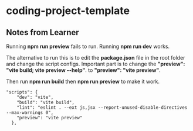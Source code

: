 # coding-project-template

## Notes from Learner

Running **npm run preview** fails to run.
Running **npm run dev** works.

The alternative to run this is to edit the **package.json** file in the root folder and change the script configs. Important part is to change the **"preview": "vite build; vite preview --help"**. to **"preview": "vite preview"**.

Then run **npm run build** then **npm run preview** to make it work.

```
"scripts": {
    "dev": "vite",
    "build": "vite build",
    "lint": "eslint . --ext js,jsx --report-unused-disable-directives --max-warnings 0",
    "preview": "vite preview"
  },
```
